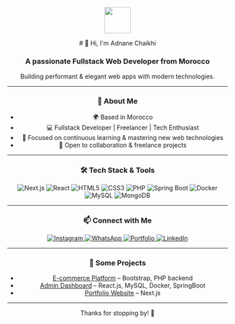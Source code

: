 <div align="center">
<p align="center">
  <img src="https://miro.medium.com/max/2048/1*OohqW5DGh9CQS4hLY5FXzA.png" height="60"/>
</p>
# 👋 Hi, I'm Adnane Chaikhi

### A passionate Fullstack Web Developer from Morocco  
Building performant & elegant web apps with modern technologies.

---

### 🚀 About Me
- 🌍 Based in Morocco  
- 💻 Fullstack Developer | Freelancer | Tech Enthusiast  
- 🎯 Focused on continuous learning & mastering new web technologies  
- 🤝 Open to collaboration & freelance projects  

---

### 🛠️ Tech Stack & Tools
<div>
  <img alt="Next.js" src="https://img.shields.io/badge/Next.js-000000?style=for-the-badge&logo=next.js&logoColor=white"/>
  <img alt="React" src="https://img.shields.io/badge/React-61DAFB?style=for-the-badge&logo=react&logoColor=black"/>
  <img alt="HTML5" src="https://img.shields.io/badge/HTML5-E34F26?style=for-the-badge&logo=html5&logoColor=white"/>
  <img alt="CSS3" src="https://img.shields.io/badge/CSS3-1572B6?style=for-the-badge&logo=css3&logoColor=white"/>
  <img alt="PHP" src="https://img.shields.io/badge/PHP-777BB4?style=for-the-badge&logo=php&logoColor=white"/>
  <img alt="Spring Boot" src="https://img.shields.io/badge/Spring_Boot-6DB33F?style=for-the-badge&logo=springboot&logoColor=white"/>
  <img alt="Docker" src="https://img.shields.io/badge/Docker-2496ED?style=for-the-badge&logo=docker&logoColor=white"/>
  <img alt="MySQL" src="https://img.shields.io/badge/MySQL-4479A1?style=for-the-badge&logo=mysql&logoColor=white"/>
  <img alt="MongoDB" src="https://img.shields.io/badge/MongoDB-47A248?style=for-the-badge&logo=mongodb&logoColor=white"/>
</div>

---

### 📫 Connect with Me  
<div>
  <a href="https://www.instagram.com/adnane_chaikhi/" target="_blank" rel="noreferrer">
    <img alt="Instagram" src="https://img.shields.io/badge/Instagram-E4405F?style=for-the-badge&logo=instagram&logoColor=white"/>
  </a>
  <a href="https://wa.me/212618482498" target="_blank" rel="noreferrer">
    <img alt="WhatsApp" src="https://img.shields.io/badge/WhatsApp-25D366?style=for-the-badge&logo=whatsapp&logoColor=white"/>
  </a>
  <a href="https://yourportfolio.com" target="_blank" rel="noreferrer">
    <img alt="Portfolio" src="https://porftolio-blond-one.vercel.app/?style=for-the-badge&logo=about.me&logoColor=white"/>
  </a>
  <a href="https://www.linkedin.com/in/adnane-chaikhi/" target="_blank" rel="noreferrer">
    <img alt="LinkedIn" src="https://img.shields.io/badge/LinkedIn-0A66C2?style=for-the-badge&logo=linkedin&logoColor=white"/>
  </a>
</div>

---

### 📂 Some Projects
- [E-commerce Platform](https://welleclairage.com/) –  Bootstrap, PHP backend  
- [Admin Dashboard](https://xelion-dashboard.vercel.app/) – React.js, MySQL, Docker,  SpringBoot  
- [Portfolio Website](https://porftolio-blond-one.vercel.app/) – Next.js

---

Thanks for stopping by! 🚀  
</div>
